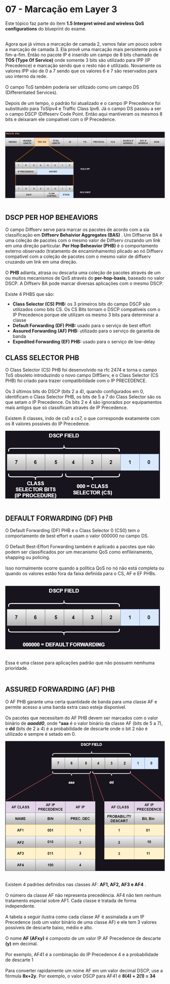 # 07 - Marcação em Layer 3

Este tópico faz parte do ítem **1.5 Interpret wired and wireless QoS configurations** do blueprint do exame. <br></br>

Agora que já vimos a marcação de camada 2, vamos falar um pouco sobre a marcação de camada 3. Ela provê uma marcação mais persistente pois é fim-a-fim. Então no pacote IP é inserido um campo de 8 bits chamado de **TOS (Type Of Service)** onde somente 3 bits são utilizado para IPP (IP Precedence) e marcação sendo que o resto não é utilizado. Novamente os valores IPP vão de 0 a 7 sendo que os valores 6 e 7 são reservados para uso interno da rede. <br></br>
O campo ToS também poderia ser utilizado como um campo DS (Differentiated Services). <br></br>
Depois de um tempo, o padrão foi atualizado e o campo IP Precedence foi substituido para ToSIpv4 e Traffic Class Ipv6. Já o campo DS passou a ser o campo DSCP (Diffeserv Code Point. Então aqui mantiveram os mesmos 8 bits e deixaram ele compatível com o IP Precedence. <br></br>

![MARCAÇÃO](Imagens/pacote_ipv4.png) <br></br>

## DSCP PER HOP BEHEAVIORS

O campo Diffserv serve para marcar os pacotes de acordo com a sia classificação em **Diffserv Behaivior Aggregates (BAS)** . Um Diffserve BA é uma coleção de pacotes com o mesmo valor de Diffserv cruzando um link em uma direção particular. **Per Hop Beheavior (PHB)** é o comportamento externo observado (tratamento de encaminhamento) plicado ao nó Diffserv compatível com a coleção de pacotes com o mesmo valor de diffserv cruzando um link em uma direção. <br></br>
O **PHB** adianta, atrasa ou descarta uma coleção de pacotes através de um ou muitos mecanismos de QoS através do **per-hop-basis**, baseado no valor DSCP. A Diffserv BA pode marcar diversas aplicações com o mesmo DSCP. <br></br>
Existe 4 PHBS que são: 
* **Class Selector (CS) PHB:** os 3 primeiros bits do campo DSCP são utilizados como bits CS. Os CS Bits tornam o DSCP compatíveis com o IP Precedence porque ele utilizam os mesmo 3 bits para determinar a classe
* **Default Forwarding (DF) PHB:** usado para o serviço de best effort
* **Assured Forwarding (AF) PHB:** utilizado para o serviço de garantia de banda
* **Expedited Forwarding (EF) PHB:** usado para o serviço de low-delay

## CLASS SELECTOR PHB

O Class Selector (CS) PHB foi desenvolvido na rfc 2474 e torna o campo ToS obsoleto introduzindo o novo campo DiffServ, e o Class Selector (CS PHB) foi criado para trazer compatibilidade com o IP PRECEDENCE. <br></br>
Os 3 últimos bits do DSCP (bits 2 a 4), quando configurados em 0, identificam o Class Selector PHB, os bits de 5 a 7 do Class Selector são os que setam o IP Precedence. Os bits 2 e 4 são ignorados por equipamentos mais antigos que só classificam através de IP Precedence. <br></br>
Existem 8 classes, indo de cs0 a cs7, o que corresponde exatamente com os 8 valores possíves do IP Precedence.

![MARCAÇÃO](Imagens/campo_dscp.png) <br></br>

## DEFAULT FORWARDING (DF) PHB

O Default Forwarding (DF) PHB e o Class Selector 0 (CS0) tem o comportamento de best effort e usam o valor 000000 no campo DS. <br></br>
O Default Best-Effort Forwarding também é aplicado a pacotes que não podem ser classificados por um mecanismo QoS como enfileiramento, shapping ou policing. <br></br>
Isso normalmente ocorre quando a política QoS no nó não está completa ou quando os valores estão fora da faixa definida para o CS, AF e EF PHBs. <br></br>

![MARCAÇÃO](Imagens/campo_dscp2.png) <br></br>

Essa é uma classe para aplicações padrão que não possuem nemhuma prioridade. <br></br>

## ASSURED FORWARDING (AF) PHB

O AF PHB garante uma certa quantidade de banda para uma classe AF e permite acesso a uma banda extra caso esteja disponível. <br></br>
Os pacotes que necessitam do AF PHB devem ser marcados com o valor binário de **_aaadd0_**, onde ***aaa** é o valor binário da classe AF (bits de 5 a 7), e **dd** (bits de 2 a 4) é a probabilidade de descarte onde o bit 2 não é utilizado e sempre é setado em 0. 

![MARCAÇÃO](Imagens/campo_dscp3.png) <br></br>

Existem 4 padrões definidos nas classes AF: **AF1, AF2, AF3 e AF4** . <br></br>
O número da classe AF não representa precedência. AF4 não tem nenhum tratamento especial sobre AF1. Cada classe é tratada de forma independente. <br></br>
A tabela a seguir ilustra como cada classe AF é assinalada a um IP Precedence (sob um valor binário de uma classe AF) e ele tem 3 valores possíveis de descarte baixo, médio e alto. <br></br>
O nome **AF (AFxy)** é composto de um valor IP AF Precedence de descarte **(y)** em decimal. <br></br>
Por exemplo, AF41 é a combinação do IP Precedence 4 e a probabilidade de descarte 1 <br></br>
Para converter rapidamente um nome AF em um valor decimal DSCP, use a fórmula **__8x+2y__**. Por exemplo, o valor DSCP para AF41 é **8(4) + 2(1) = 34**